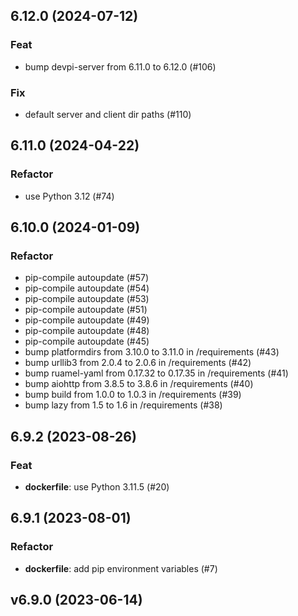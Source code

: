 ## 6.12.0 (2024-07-12)

### Feat

- bump devpi-server from 6.11.0 to 6.12.0 (#106)

### Fix

- default server and client dir paths (#110)

## 6.11.0 (2024-04-22)

### Refactor

- use Python 3.12 (#74)

## 6.10.0 (2024-01-09)

### Refactor

- pip-compile autoupdate (#57)
- pip-compile autoupdate (#54)
- pip-compile autoupdate (#53)
- pip-compile autoupdate (#51)
- pip-compile autoupdate (#49)
- pip-compile autoupdate (#48)
- pip-compile autoupdate (#45)
- bump platformdirs from 3.10.0 to 3.11.0 in /requirements (#43)
- bump urllib3 from 2.0.4 to 2.0.6 in /requirements (#42)
- bump ruamel-yaml from 0.17.32 to 0.17.35 in /requirements (#41)
- bump aiohttp from 3.8.5 to 3.8.6 in /requirements (#40)
- bump build from 1.0.0 to 1.0.3 in /requirements (#39)
- bump lazy from 1.5 to 1.6 in /requirements (#38)

## 6.9.2 (2023-08-26)

### Feat

- **dockerfile**: use Python 3.11.5 (#20)

## 6.9.1 (2023-08-01)

### Refactor

- **dockerfile**: add pip environment variables (#7)

## v6.9.0 (2023-06-14)
